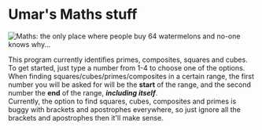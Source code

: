 # Umar's Maths stuff
![Maths: the only place where people buy 64 watermelons and no-one knows why...](https://www.bing.com/images/blob?bcid=RLGht7PssYcCsA "the truest meme ever")

This program currently identifies primes, composites, squares and cubes.   
To get started, just type a number from 1-4 to choose one of the options.   
When finding squares/cubes/primes/composites in a certain range, the first number you will be asked for will be the **start** of the range, and the second number the **end** of the range, ***including itself***.  
Currently, the option to find squares, cubes, composites and primes is buggy with brackets and apostrophes everywhere, so just ignore all the brackets and apostrophes then it'll make sense.
